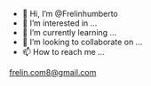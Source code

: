 - 👋 Hi, I’m @Frelinhumberto
- 👀 I’m interested in ...
- 🌱 I’m currently learning ...
- 💞️ I’m looking to collaborate on ...
- 📫 How to reach me ...

<!---
Frelinhumberto/Frelinhumberto is a ✨ special ✨ repository because its `README.md` (this file) appears on your GitHub profile.
You can click the Preview link to take a look at your changes.
--->
frelin.com8@gmail.com
